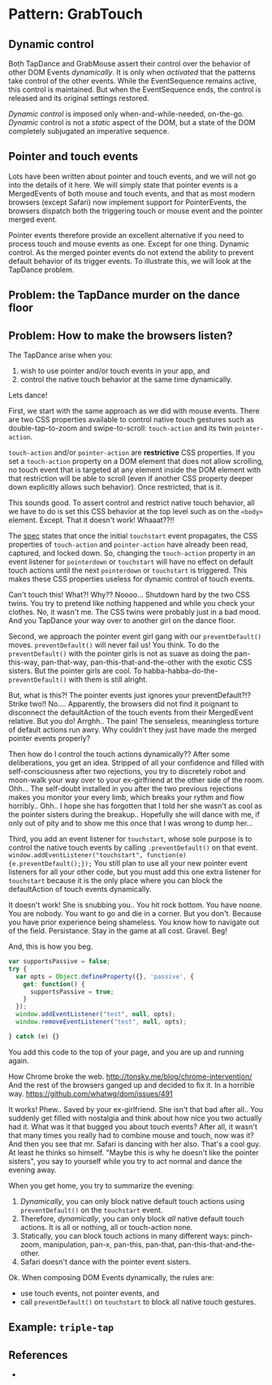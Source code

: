 # Pattern: GrabTouch

## Dynamic control

Both TapDance and GrabMouse assert their control over the behavior of other DOM Events *dynamically*.
It is only when *activated* that the patterns take control of the other events.
While the EventSequence remains active, this control is maintained. 
But when the EventSequence ends, the control is released and its original settings restored.

*Dynamic control* is imposed only when-and-while-needed, on-the-go.
*Dynamic* control is not a *static* aspect of the DOM, but 
a state of the DOM completely subjugated an imperative sequence.

## Pointer and touch events

Lots have been written about pointer and touch events, and we will not go into the details of it here.
We will simply state that pointer events is a MergedEvents of both mouse and touch events, and 
that as most modern browsers (except Safari) now implement support for PointerEvents, the browsers
dispatch both the triggering touch or mouse event and the pointer merged event.

Pointer events therefore provide an excellent alternative if you need to process touch and mouse events
as one. Except for one thing. Dynamic control. As the merged pointer events do not extend the
ability to prevent default behavior of its trigger events. To illustrate this, we will look at the 
TapDance problem.

## Problem: the TapDance murder on the dance floor

## Problem: How to make the browsers listen?

The TapDance arise when you:
1. wish to use pointer and/or touch events in your app, and
2. control the native touch behavior at the same time dynamically.

Lets dance!

First, we start with the same approach as we did with mouse events. 
There are two CSS properties available to control native touch gestures such as 
double-tap-to-zoom and swipe-to-scroll: `touch-action` and its twin `pointer-action`. 

`touch-action` and/or `pointer-action` are **restrictive** CSS properties. 
If you set a `touch-action` property on a DOM element that does not allow scrolling, 
no touch event that is targeted at any element inside the DOM element with that restriction 
will be able to scroll (even if another CSS property deeper down explicitly allows such behavior). 
Once restricted, that is it.
 
This sounds good. To assert control and restrict native touch behavior, all we have to do is set this 
CSS behavior at the top level such as on the `<body>` element. Except. That it doesn't work! Whaaat??!!   

<script async src="//jsfiddle.net/orstavik/nheLpx3y/29/embed/result,html/"></script>

The [spec]() states that once the initial `touchstart` event propagates, the CSS properties of
`touch-action` and `pointer-action` have already been read, captured, and locked down. So,
changing the `touch-action` property in an event listener for `pointerdown` or `touchstart` will have
no effect on default touch actions until the next `pointerdown` or `touchstart` is triggered.
This makes these CSS properties useless for dynamic control of touch events. 

Can't touch this! What?! Why?? Noooo... Shutdown hard by the two CSS twins. 
You try to pretend like nothing happened and while you check your clothes.
No, it wasn't me. The CSS twins were probably just in a bad mood. 
And you TapDance your way over to another girl on the dance floor.

Second, we approach the pointer event girl gang with our `preventDefault()` moves. 
`preventDefault()` will never fail us! You think.
To do the `preventDefault()` with the pointer girls is not as suave as doing the 
pan-this-way, pan-that-way, pan-this-that-and-the-other with the exotic CSS sisters.
But the pointer girls are cool. To habba-habba-do-the-`preventDefault()` with them is still alright.

<script async src="//jsfiddle.net/orstavik/L0fr2nuh/5/embed/result,html/"></script>

But, what is this?! The pointer events just ignores your preventDefault?!? Strike two!! No....
Apparently, the browsers did not find it poignant to disconnect the defaultAction of the touch events
from their MergedEvent relative. But you do! Arrghh.. The pain! The senseless, meaningless torture of 
default actions run awry. Why couldn't they just have made the merged pointer events properly? 

Then how do I control the touch actions dynamically??
After some deliberations, you get an idea. 
Stripped of all your confidence and filled with self-consciousness after two rejections, 
you try to discretely robot and moon-walk your way over to your ex-girlfriend at the other side 
of the room. Ohh... The self-doubt installed in you after the two previous rejections makes you
monitor your every limb, which breaks your rythm and flow horribly.. Ohh.. I hope she has forgotten 
that I told her she wasn't as cool as the pointer sisters during the breakup.. 
Hopefully she will dance with me, if only out of pity and to show me this once that I was wrong to 
dump her...

Third, you add an event listener for `touchstart`, whose sole purpose is to control the native touch
events by calling `.preventDefault()` on that event. 
`window.addEventListener("touchstart", function(e){e.preventDefault();});`
You still plan to use all your new pointer event listeners for all your other code, but 
you must add this one extra listener for `touchstart` because it is the only place where you can 
block the defaultAction of touch events dynamically.

<script async src="//jsfiddle.net/orstavik/46vhLstn/3/embed/result,html/"></script>

It doesn't work! She is snubbing you.. You hit rock bottom. You have noone. You are nobody.
You want to go and die in a corner.
But you don't. Because you have prior experience being shameless. You know how to navigate out of the
field. Persistance. Stay in the game at all cost. Gravel. Beg!

And, this is how you beg.
```javascript
var supportsPassive = false;
try {
  var opts = Object.defineProperty({}, 'passive', {
    get: function() {
      supportsPassive = true;
    }
  });
  window.addEventListener("test", null, opts);
  window.removeEventListener("test", null, opts);

} catch (e) {}
```
You add this code to the top of your page, and you are up and running again.

How Chrome broke the web. 
http://tonsky.me/blog/chrome-intervention/
And the rest of the browsers ganged up and decided to fix it. In a horrible
way.
https://github.com/whatwg/dom/issues/491


It works! Phew.. Saved by your ex-girlfriend. She isn't that bad after all.. 
You suddenly get filled with nostalgia and think about how nice you two actually had it.
What was it that bugged you about touch events? After all, it wasn't that many times you really
had to combine mouse and touch, now was it? 
And then you see that mr. Safari is dancing with her also. That's a cool guy. At least he thinks so
himself. "Maybe this is why he doesn't like the pointer sisters", you say to yourself 
while you try to act normal and dance the evening away. 
                                                             
When you get home, you try to summarize the evening:
1. *Dynamically*, you can only block native default touch actions using `preventDefault()` on
   the `touchstart` event. 
2. Therefore, *dynamically*, you can only block *all* native default touch actions. 
   It is all or nothing, all or touch-action none. 
3. Statically, you can block touch actions in many different ways:
   pinch-zoom, manipulation, pan-x, pan-this, pan-that, pan-this-that-and-the-other.
4. Safari doesn't dance with the pointer event sisters.

Ok. When composing DOM Events dynamically, the rules are:
 * use touch events, not pointer events, and
 * call `preventDefault()` on `touchstart` to block all native touch gestures.

## Example: `triple-tap`

<script src="https://cdn.jsdelivr.net/npm/joievents@1.0.0/src/webcomps/PrettyPrinter.js"></script>
<pretty-printer href="https://raw.githubusercontent.com/orstavik/JoiEvents/master/src/gestures/triple-tap.js"></pretty-printer>

## References

 * 